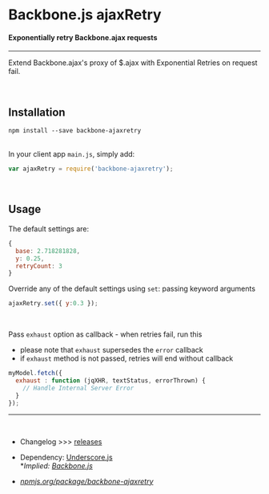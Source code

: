 # Backbone.js ajaxRetry

#### Exponentially retry Backbone.ajax requests

---

Extend Backbone.ajax's proxy of $.ajax with Exponential Retries on request fail.

&nbsp;

## Installation

```
npm install --save backbone-ajaxretry
```

&nbsp;<br>In your client app `main.js`, simply add:

```javascript
var ajaxRetry = require('backbone-ajaxretry');
```

&nbsp;

## Usage
The default settings are:

```javascript
{
  base: 2.718281828,
  y: 0.25,
  retryCount: 3
}
```

Override any of the default settings using `set`: passing keyword arguments

```javascript
ajaxRetry.set({ y:0.3 });
```
&nbsp;

Pass `exhaust` option as callback - when retries fail, run this 

  * please note that `exhaust` supersedes the `error` callback
  * if `exhaust` method is not passed, retries will end without callback

```javascript
myModel.fetch({
  exhaust : function (jqXHR, textStatus, errorThrown) {
    // Handle Internal Server Error
  }
});
```

---

&nbsp;

* Changelog &gt;&gt;&gt; [releases](https://github.com/gdibble/backbone-ajaxretry/releases)

* Dependency: [Underscore.js](http://underscorejs.org/)<br>
  *<em>Implied: [Backbone.js](backbonejs.org)<em>

* [npmjs.org/package/backbone-ajaxretry](https://www.npmjs.org/package/backbone-ajaxretry)
